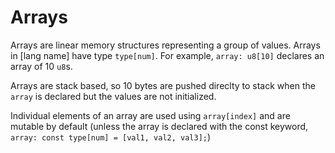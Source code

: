 # Arrays

Arrays are linear memory structures representing a group of values. Arrays in [lang name] have type `type[num]`.
For example, `array: u8[10]` declares an array of 10 `u8`s.

Arrays are stack based, so 10 bytes are pushed direclty to stack when the `array` is declared but the values are not initialized.

Individual elements of an array are used using `array[index]` and are mutable by default (unless the array is declared with the const keyword, `array: const type[num] = [val1, val2, val3];`)